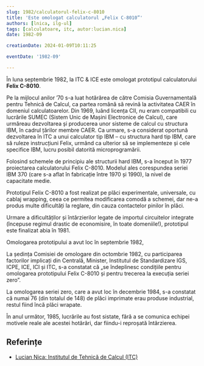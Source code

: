 ```yaml
---
slug: 1982/calculatorul-felix-c-8010
title: 'Este omologat calculatorul „Felix C-8010”'
authors: [lnica, ilg-ul]
tags: [calculatoare, itc, autor:lucian.nica]
date: 1982-09

creationDate: 2024-01-09T10:11:25

eventDate: '1982-09'

---
```


În luna septembrie 1982, la ITC & ICE este omologat prototipul
calculatorului **Felix C-8010**.

<!-- truncate -->

Pe la mijlocul anilor ’70 s-a luat hotărârea de către Comisia
Guvernamentală pentru Tehnică de Calcul, ca partea română să
revină la activitatea CAER în domeniul calculatoarelor. Din 1969,
luând licența CII, nu eram compatibili cu lucrările SUMEC
(Sistem Unic de Mașini Electronice de Calcul), care urmăreau
dezvoltarea și producerea unor sisteme de calcul cu structura IBM,
în cadrul țărilor membre CAER. Ca urmare, s-a considerat oportună
dezvoltarea în ITC a unui calculator tip IBM – cu structura hard
tip IBM, care să ruleze instrucțiuni Felix, urmând ca ulterior
să se implementeze și cele specifice IBM, lucru posibil
datorită microprogramării.

Folosind schemele de principiu ale structurii hard IBM, s-a început
în 1977 proiectarea calculatorului Felix C-8010. Modelul ales
corespundea seriei IBM 370 (care s-a aflat în fabricație între 1970 și 1990),
la nivel de capacitate medie.

Prototipul Felix C-8010 a fost realizat pe plăci experimentale, universale,
cu cablaj wrapping, ceea ce permitea modificarea comodă a schemei, dar
ne-a produs multe dificultăți la reglare, din cauza contactelor pinilor
în plăci.

Urmare a dificultăților și întârzierilor legate de importul circuitelor
integrate (începuse regimul drastic de economisire, în toate domeniile!),
prototipul este finalizat abia în 1981.

Omologarea prototipului a avut loc în septembrie 1982,

La ședința Comisiei de omologare din octombrie 1982, cu participarea
factorilor implicați din Centrală, Minister, Institutul de Standardizare
IGS, ICPE, ICE, ICI și ITC, s-a constatat că
„se îndeplinesc condițiile pentru omologarea prototipului Felix C-8010
și pentru trecerea la execuția seriei zero”.

La omologarea seriei zero, care a avut loc în decembrie 1984,
s-a constatat că numai 76 (din totalul de 148) de
plăci imprimate erau produse industrial, restul fiind încă plăci wrapate.

În anul următor, 1985, lucrările au fost sistate, fără a se comunica
echipei motivele reale ale acestei hotărâri, dar fiindu-i reproșată
întârzierea.

## Referințe

- [Lucian Nica: Institutul de Tehnică de Calcul (ITC)](https://www.agir.ro/carte/un-institut-pentru-istorie-semicentenarul-institutului-pentru-tehnica-de-calcul-1968-2018-123155.html)

